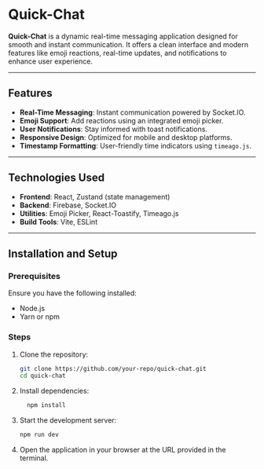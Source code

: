 # Quick-Chat

**Quick-Chat** is a dynamic real-time messaging application designed for smooth and instant communication. It offers a clean interface and modern features like emoji reactions, real-time updates, and notifications to enhance user experience.

---

## Features
- **Real-Time Messaging**: Instant communication powered by Socket.IO.
- **Emoji Support**: Add reactions using an integrated emoji picker.
- **User Notifications**: Stay informed with toast notifications.
- **Responsive Design**: Optimized for mobile and desktop platforms.
- **Timestamp Formatting**: User-friendly time indicators using `timeago.js`.

---

## Technologies Used
- **Frontend**: React, Zustand (state management)
- **Backend**: Firebase, Socket.IO
- **Utilities**: Emoji Picker, React-Toastify, Timeago.js
- **Build Tools**: Vite, ESLint

---

## Installation and Setup

### Prerequisites
Ensure you have the following installed:
- Node.js
- Yarn or npm

### Steps
1. Clone the repository:
   ```bash
   git clone https://github.com/your-repo/quick-chat.git
   cd quick-chat
2. Install dependencies:
    ```bash
      npm install
    ```
3. Start the development server:
   ```bash
   npm run dev
4. Open the application in your browser at the URL provided in the terminal.
